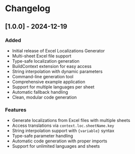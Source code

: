 # Changelog

## [1.0.0] - 2024-12-19

### Added
- Initial release of Excel Localizations Generator
- Multi-sheet Excel file support
- Type-safe localization generation
- BuildContext extension for easy access
- String interpolation with dynamic parameters
- Command-line generation tool
- Comprehensive example application
- Support for multiple languages per sheet
- Automatic fallback handling
- Clean, modular code generation

### Features
- Generate localizations from Excel files with multiple sheets
- Access translations via `context.loc.sheetName.key`
- String interpolation support with `{variable}` syntax
- Type-safe parameter handling
- Automatic code generation with proper imports
- Support for unlimited languages and sheets